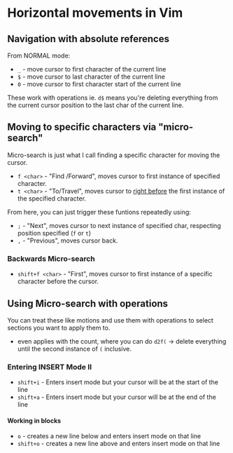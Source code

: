 # Horizontal movements in Vim

## Navigation with absolute references

From NORMAL mode:

- `_` - move cursor to first character of the current line
- `$` - move cursor to last character of the current line
- `0` - move cursor to first character start of the current line

These work with operations ie. `d$` means you're deleting everything from the current cursor position to the last char of the current line.

## Moving to specific characters via "micro-search"

Micro-search is just what I call finding a specific character for moving the cursor.

- `f <char>` - "Find /Forward", moves cursor to first instance of specified character.
- `t <char>` - "To/Travel", moves cursor to <u>right before</u> the first instance of the specified character.

From here, you can just trigger these funtions repeatedly using:

- `;` - "Next", moves cursor to next instance of specified char, respecting position specified (`f` or `t`)
- `,` - "Previous", moves cursor back.

### Backwards Micro-search

- `shift+f <char>` - "First", moves cursor to first instance of a specific character before the cursor.

## Using Micro-search with operations

You can treat these like motions and use them with operations to select sections you want to apply them to.

- even applies with the count, where you can do `d2f(` &#8594; delete everything until the second instance of `(` inclusive.

### Entering INSERT Mode II

- `shift+i` - Enters insert mode but your cursor will be at the start of the line
- `shift+a` - Enters insert mode but your cursor will be at the end of the line

#### Working in blocks

- `o` - creates a new line below and enters insert mode on that line
- `shift+o` - creates a new line above and enters insert mode on that line



